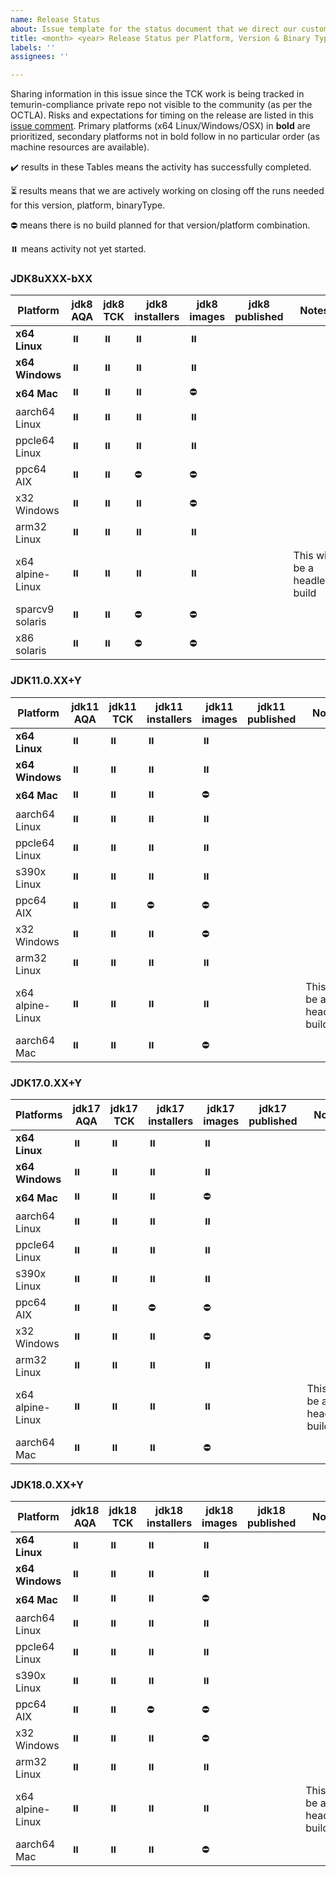 ```yaml
---
name: Release Status
about: Issue template for the status document that we direct our customers to during a release cycle
title: <month> <year> Release Status per Platform, Version & Binary Type
labels: ''
assignees: ''

---
```


Sharing information in this issue since the TCK work is being tracked in temurin-compliance private repo not visible to the community (as per the OCTLA).  Risks and expectations for timing on the release are listed in this [issue comment](https://github.com/adoptium/adoptium/issues/3#issuecomment-866903922).  Primary platforms (x64 Linux/Windows/OSX) in **bold** are prioritized, secondary platforms not in bold follow in no particular order (as machine resources are available).

✔️ results in these Tables means the activity has successfully completed.

⏳ results means that we are actively working on closing off the runs needed for this version, platform, binaryType.

⛔ means there is no build planned for that version/platform combination.

⏸️ means activity not yet started.

### JDK8uXXX-bXX
| Platform | jdk8 AQA | jdk8 TCK | jdk8 installers | jdk8 images | jdk8 published | Notes |
| -----  | ----- | ----- | ----- | ----- | ----- | ----- |
| **x64 Linux** | ⏸️ | ⏸️ | ⏸️ | ⏸️ |  |  |
| **x64 Windows** | ⏸️ | ⏸️ | ⏸️ | ⏸️ |  |  |
| **x64 Mac** | ⏸️ | ⏸️ | ⏸️ | ⛔ |  |  |
| aarch64 Linux | ⏸️  | ⏸️ | ⏸️ | ⏸️ |  |  |
| ppcle64 Linux | ⏸️ | ⏸️ | ⏸️ | ⏸️ |  |  |
| ppc64 AIX | ⏸️ | ⏸️ | ⛔ | ⛔ |  |  |
| x32 Windows | ⏸️ | ⏸️ | ⏸️ | ⛔ |  |  |
| arm32 Linux | ⏸️ | ⏸️ | ⏸️ | ⏸️ |  |  |
| x64 alpine-Linux | ⏸️ | ⏸️ | ⏸️ | ⏸️ |  | This will be a headless build |
| sparcv9 solaris | ⏸️ | ⏸️ | ⛔  | ⛔ |  |  |
| x86 solaris |  ⏸️   | ⏸️   | ⛔  | ⛔ |  |  |

### JDK11.0.XX+Y
| Platform | jdk11 AQA | jdk11 TCK | jdk11 installers | jdk11 images | jdk11 published | Notes |
| ----- | ----- | ----- | ----- | ----- | ----- | ----- |
| **x64 Linux** | ⏸️ | ⏸️ | ⏸️ | ⏸️ |  |  |
| **x64 Windows** | ⏸️ | ⏸️ | ⏸️ | ⏸️ |  |  |
| **x64 Mac** | ⏸️ | ⏸️ | ⏸️ | ⛔ |  |  |
| aarch64 Linux | ⏸️ | ⏸️ | ⏸️ | ⏸️ |  |  |
| ppcle64 Linux |  ⏸️ | ⏸️ | ⏸️ | ⏸️ |  |  |
| s390x Linux | ⏸️ | ⏸️ | ⏸️ | ⏸️ |  |  |
| ppc64 AIX | ⏸️ | ⏸️ | ⛔ |⛔ |  |  |
| x32 Windows | ⏸️ | ⏸️ | ⏸️ | ⛔ |  |  |
| arm32 Linux | ⏸️ | ⏸️ | ⏸️ | ⏸️ |  |  |
| x64 alpine-Linux | ⏸️ | ⏸️ | ⏸️ | ⏸️ |  | This will be a headless build |
| aarch64 Mac | ⏸️ | ⏸️ | ⏸️ | ⛔ |  |  |

### JDK17.0.XX+Y
| Platforms | jdk17 AQA | jdk17 TCK | jdk17 installers | jdk17 images | jdk17 published | Notes |
| ----- | ----- | ----- | ----- | ----- | ----- | ----- |
| **x64 Linux**| ⏸️ | ⏸️ | ⏸️ | ⏸️ |  |  |
| **x64 Windows** | ⏸️ | ⏸️ | ⏸️  | ⏸️  |  |  |
| **x64 Mac** | ⏸️ | ⏸️ | ⏸️  | ⛔ |  |  |
| aarch64 Linux | ⏸️ | ⏸️ | ⏸️ | ⏸️ |  |  |
| ppcle64 Linux | ⏸️ | ⏸️ | ⏸️ | ⏸️ |  |  |
| s390x Linux | ⏸️ | ⏸️ | ⏸️ | ⏸️ |  |  |
| ppc64 AIX| ⏸️ | ⏸️ | ⛔ |⛔  |  |  |
| x32 Windows | ⏸️ | ⏸️ | ⏸️ | ⛔ |  |  |
| arm32 Linux | ⏸️ | ⏸️ | ⏸️ | ⏸️ |  |  |
| x64 alpine-Linux | ⏸️ | ⏸️ | ⏸️ | ⏸️ |  | This will be a headless build |
| aarch64 Mac | ⏸️ | ⏸️ | ⏸️ | ⛔ |  |  |

### JDK18.0.XX+Y
| Platform | jdk18 AQA | jdk18 TCK | jdk18 installers | jdk18 images | jdk18 published | Notes |
| ----- | ----- | ----- | ----- | ----- | ----- | ----- |
| **x64 Linux**| ⏸️ | ⏸️ | ⏸️ | ⏸️ |  |  |
| **x64 Windows** | ⏸️ | ⏸️ | ⏸️  | ⏸️  |  |  |
| **x64 Mac** | ⏸️ | ⏸️ | ⏸️  | ⛔ |  |  |
| aarch64 Linux | ⏸️ | ⏸️ | ⏸️ | ⏸️ |  |  |
| ppcle64 Linux | ⏸️ | ⏸️ | ⏸️ | ⏸️ |  |  |
| s390x Linux | ⏸️ | ⏸️ | ⏸️ | ⏸️ |  |  |
| ppc64 AIX| ⏸️ | ⏸️ | ⛔ |⛔  |  |  |
| x32 Windows | ⏸️ | ⏸️ | ⏸️ | ⛔ |  |  |
| arm32 Linux | ⏸️ | ⏸️ | ⏸️ | ⏸️ |  |  |
| x64 alpine-Linux | ⏸️ | ⏸️ | ⏸️ | ⏸️ |  | This will be a headless build |
| aarch64 Mac | ⏸️ | ⏸️ | ⏸️ | ⛔ |  |  |

